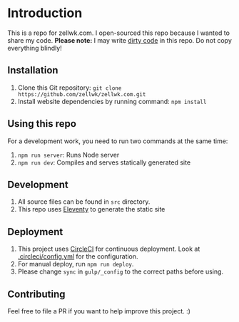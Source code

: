 # Introduction

This is a repo for zellwk.com. I open-sourced this repo because I wanted to share my code.
**Please note:** I may write [dirty code](https://zellwk.com/blog/its-okay-to-write-dirty-code/) in this repo.
Do not copy everything blindly!

## Installation

1. Clone this Git repository: `git clone https://github.com/zellwk/zellwk.com.git`
2. Install website dependencies by running command: `npm install`

## Using this repo

For a development work, you need to run two commands at the same time:

1. `npm run server`: Runs Node server
2. `npm run dev`: Compiles and serves statically generated site

## Development

1. All source files can be found in `src` directory.
2. This repo uses [Eleventy](https://github.com/11ty/eleventy) to generate the static site

## Deployment

1. This project uses [CircleCI](https://circleci.com) for continuous deployment. Look at [.circleci/config.yml](.circleci/config.yml) for the configuration.
2. For manual deploy, run `npm run deploy`.
3. Please change `sync` in `gulp/_config` to the correct paths before using.

## Contributing

Feel free to file a PR if you want to help improve this project. :)
